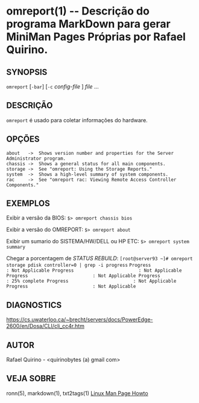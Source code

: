 omreport(1) -- Descrição do programa MarkDown para gerar MiniMan Pages Próprias por Rafael Quirino.
===============================================


SYNOPSIS
--------

`omreport` [`-bar`] [`-c` *config-file* ] *file* ...

DESCRIÇÃO
---------

`omreport` é usado para coletar informações do hardware.

OPÇÕES
------

	about	->	Shows version number and properties for the Server Administrator program.
	chassis	->  Shows a general status for all main components.
	storage	->  See "omreport: Using the Storage Reports."
	system  ->  Shows a high-level summary of system components.
	rac     ->  See "omreport rac: Viewing Remote Access Controller Components."


EXEMPLOS
--------

Exibir a versão da BIOS:
`$> omreport chassis bios`

Exibir a versão do OMREPORT:
`$> omreport about`

Exibir um sumario do SISTEMA/HW/DELL ou HP ETC:
`$> omreport system summary`



Chegar a porcentagem de *STATUS REBUILD*:
`[root@server93 ~]# omreport storage pdisk controller=0 | grep -i progress`
`Progress                        : Not Applicable
Progress                        : Not Applicable
Progress                        : Not Applicable
Progress                        : 25% complete
Progress                        : Not Applicable
Progress                        : Not Applicable
`


DIAGNOSTICS
-----------

https://cs.uwaterloo.ca/~brecht/servers/docs/PowerEdge-2600/en/Dosa/CLI/cli_cc4r.htm

AUTOR
-----

Rafael Quirino - <quirinobytes (a) gmail com>

VEJA SOBRE
----------

ronn(5), markdown(1), txt2tags(1) [Linux Man Page Howto](
http://www.schweikhardt.net/man_page_howto.html)
